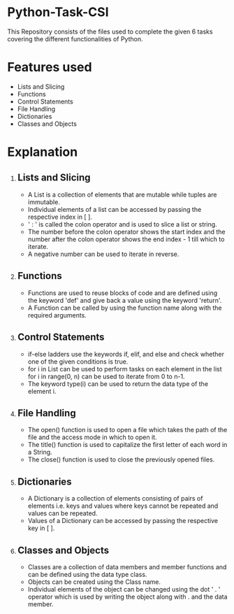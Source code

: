 # Python-Task-CSI
This Repository consists of the files used to complete the given 6 tasks covering the different functionalities of Python.

Features used
=
 - Lists and Slicing
 - Functions
 - Control Statements
 - File Handling
 - Dictionaries
 - Classes and Objects

Explanation
=
1. Lists and Slicing
   -
   - A List is a collection of elements that are mutable while tuples are immutable.
   - Individual elements of a list can be accessed by passing the respective index in [ ].
   - ' : ' is called the colon operator and is used to slice a list or string.
   - The number before the colon operator shows the start index and the number after the colon operator shows the end index - 1 till which to iterate.
   - A negative number can be used to iterate in reverse.
     
2. Functions
   -
   - Functions are used to reuse blocks of code and are defined using the keyword 'def' and give back a value using the keyword 'return'.
   - A Function can be called by using the function name along with the required arguments.
     
3. Control Statements
   -
   - if-else ladders use the keywords if, elif, and else and check whether one of the given conditions is true.
   - for i in List can be used to perform tasks on each element in the list for i in range(0, n) can be used to iterate from 0 to n-1.
   - The keyword type(i) can be used to return the data type of the element i.
     
5. File Handling
   -
   - The open() function is used to open a file which takes the path of the file and the access mode in which to open it.
   - The title() function is used to capitalize the first letter of each word in a String.
   - The close() function is used to close the previously opened files.
     
6. Dictionaries
   -
   - A Dictionary is a collection of elements consisting of pairs of elements i.e. keys and values where keys cannot be repeated and values can be repeated.
   - Values of a Dictionary can be accessed by passing the respective key in [ ].
     
7. Classes and Objects
   -
   - Classes are a collection of data members and member functions and can be defined using the data type class.
   - Objects can be created using the Class name.
   - Individual elements of the object can be changed using the dot ' . ' operator which is used by writing the object along with . and the data member.
     
